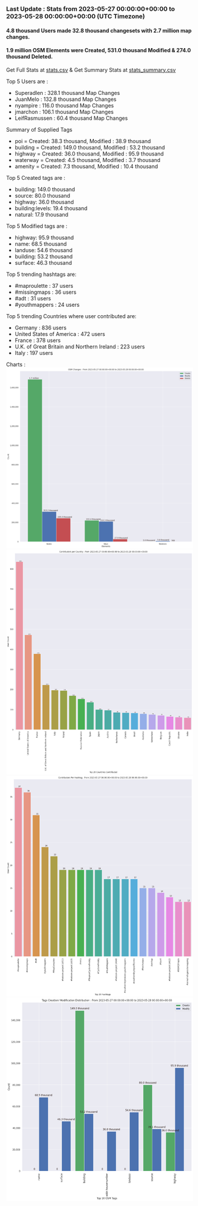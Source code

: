 ### Last Update : Stats from 2023-05-27 00:00:00+00:00 to 2023-05-28 00:00:00+00:00 (UTC Timezone)

#### 4.8 thousand Users made 32.8 thousand changesets with 2.7 million map changes.
#### 1.9 million OSM Elements were Created, 531.0 thousand Modified & 274.0 thousand Deleted.
Get Full Stats at [stats.csv](/stats/Global/Daily/stats.csv)
 & Get Summary Stats at [stats_summary.csv](/stats/Global/Daily/stats_summary.csv)

Top 5 Users are : 
- Superadlen : 328.1 thousand Map Changes
- JuanMelo : 132.8 thousand Map Changes
- nyampire : 116.0 thousand Map Changes
- jmarchon : 106.1 thousand Map Changes
- LeifRasmussen : 60.4 thousand Map Changes

Summary of Supplied Tags
- poi = Created: 38.3 thousand, Modified : 38.9 thousand
- building = Created: 149.0 thousand, Modified : 53.2 thousand
- highway = Created: 36.0 thousand, Modified : 95.9 thousand
- waterway = Created: 4.5 thousand, Modified : 3.7 thousand
- amenity = Created: 7.3 thousand, Modified : 10.4 thousand


Top 5 Created tags are :
- building: 149.0 thousand
- source: 80.0 thousand
- highway: 36.0 thousand
- building:levels: 19.4 thousand
- natural: 17.9 thousand


Top 5 Modified tags are :
- highway: 95.9 thousand
- name: 68.5 thousand
- landuse: 54.6 thousand
- building: 53.2 thousand
- surface: 46.3 thousand


Top 5 trending hashtags are:
- #maproulette : 37 users
- #missingmaps : 36 users
- #adt : 31 users
- #youthmappers : 24 users


Top 5 trending Countries where user contributed are:
- Germany : 836 users
- United States of America : 472 users
- France : 378 users
- U.K. of Great Britain and Northern Ireland : 223 users
- Italy : 197 users


 Charts : 
![Alt text](./stats_osm_changes.png) 
![Alt text](./stats_users_per_country.png) 
![Alt text](./stats_users_per_hashtag.png) 
![Alt text](./stats_tags.png) 
